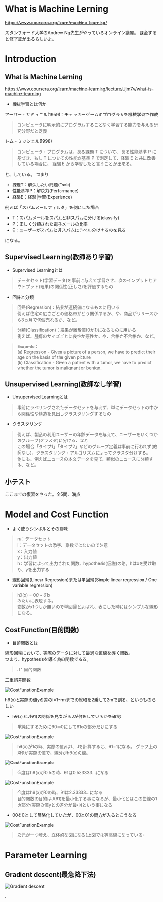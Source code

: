 # What is Machine Lerning

https://www.coursera.org/learn/machine-learning/

スタンフォード大学のAndrew Ng先生がやっているオンライン講座。
課金すると修了証が出るらしいよ。


# Introduction
## What is Machine Lerning
https://www.coursera.org/learn/machine-learning/lecture/Ujm7v/what-is-machine-learning

* 機械学習とは何か

アーサー・サミュエル(1959)：チェッカーゲームのプログラムを機械学習で作成
> コンピュータに明示的にプログラムすることなく学習する能力を与える研究分野だと定義

トム・ミッシェル(1998)
> コンピュータ・プログラムは、ある課題 T について、 ある性能基準 P に基づき、もし T についての性能が基準 P で測定して、経験 E と共に改善している場合に、 経験 E から学習したと言うことが出来る。

と、している。
つまり

* 課題T：解決したい問題(Task)
* 性能基準P：解決力(Performance)
* 経験E：経験|学習(Experience)

例えば「スパムメールフィルタ」を例にした場合

* T：スパムメールをスパムと非スパムに分ける(classify)
* P：正しく分類された電子メールの比率
* E：ユーザーがスパムと非スパムにラベル分けするのを見る

になる。

## Supervised Learning(教師あり学習)

* Supervised Learningとは

> データセット(学習データ)を事前に与えて学習させ、次のインプットとアウトプット(結果)の関係性(正しさ)を評価するもの

* 回帰と分類

> 回帰(Regression)：結果が連続値になるものに用いる<br>
> 例えば住宅の広さごとの価格帯がどう関係するか、や、商品がリリースから3ヵ月で何個売れるか、など。

> 分類(Classification)：結果が離散値(0か1)になるものに用いる<br>
> 例えば、腫瘍のサイズごとに良性か悪性か、や、合格か不合格か、など。

> Exapmle：<br>
> (a) Regression - Given a picture of a person, we have to predict their age on the basis of the given picture<br>
> (b) Classification - Given a patient with a tumor, we have to predict whether the tumor is malignant or benign.


## Unsupervised Learning(教師なし学習)

* Unsupervised Learningとは

> 事前にラベリングされたデータセットを与えず、単にデータセットの中から関係性や構造を見出しクラスタリングするもの


* クラスタリング

> 例えば、製品の利用ユーザーの年齢データを与えて、ユーザーをいくつかのグループ(クラスタ)に分ける、など<br>
> この場合「タイプ1」「タイプ2」などのグループ定義は事前に行われず(教師なし)、クラスタリング・アルゴリズムによってクラスタ分けする。<br>
> 他にも、例えばニュースの本文データを見て、類似のニュースに分類する、など。

## 小テスト

ここまでの復習をやった。全5問、満点



# Model and Cost Function

* よく使うシンボルとその意味

> m：データセット<br>
> i：データセットの添字、乗数ではないので注意<br>
> x：入力値<br>
> y：出力値<br>
> h：学習によって出力された関数、hypothesis(仮説)の略。hはxを受け取り、yを出力する


* 線形回帰(Linear Regression)または単回帰(Simple linear regression / One variable regression)

> hθ(x) = θ*0 + θ*1x<br>
> みたいに表現する。<br>
> 変数がx1つしか無いので単回帰とよばれ、表にした時にはシンプルな線形になる。

## Cost Function(目的関数)

* 目的関数とは

線形回帰において、実際のデータに対して最適な直線を導く関数。<br>
つまり、hypothesisを導く為の関数である。

> J：目的関数

 二重誤差関数

![CostFunstionExample](img/J.png)

hθ(x)と実際の値yの差のi=1〜mまでの総和を2乗して2mで割る、というものらしい


* hθ(x)とJ(θ1)の関係を見ながらJが何をしているかを確認


> 単純にするためにθ0＝0にしてθ1xの部分だけにする<br>

![CostFunstionExample](img/J_0.png)
> hθ(x)が1の時、実際の値yは1、Jを計算すると、θ1=1になる。
> グラフ上のX印が実際の値で、線分がhθ(x)の線。


![CostFunstionExample](img/J_1.png)
> 今度はhθ(x)が0.5の時、θ1は0.583333...になる


![CostFunstionExample](img/J_2.png)
> 今度はhθ(x)が0の時、θ1は2.33333...になる<br>
> 目的関数の目的はJ(θ1)を最小化する事になるが、最小化とはこの曲線の1の部分(実際の値yとの差分が最小)という事になる




* θ0を0として簡略化していたが、θ0とθ1の両方が入るとこうなる

![CostFunstionExample](img/J_3.png)

> 次元が一つ増え、立体的な図になる(上図では等高線になっている)<br>



# Parameter Learning


## Gradient descent(最急降下法)

![Gradient descent](img/gradient_descent.png)




. 
